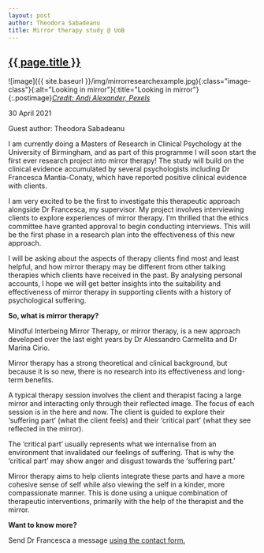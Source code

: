 ```yaml
---
layout: post
author: Theodora Sabadeanu
title: Mirror therapy study @ UoB
---
```


 <h2 class="postheader"><a href="{{ site.baseurl }}{{ page.url }}">{{ page.title }}</a></h2>


![image]({{ site.baseurl }}/img/mirrorresearchexample.jpg){:class="image-class"}{:alt="Looking in mirror"}{:title="Looking in mirror"}{:.postimage}*<a href="https://www.pexels.com/photo/photo-of-woman-in-front-of-mirror-2691185/">Credit: Andi Alexander, Pexels</a>*




<p class="blogdate">30 April 2021</p>
<p class="blogdate">Guest author: Theodora Sabadeanu</p>


I am currently doing a Masters of Research in Clinical Psychology at the University of Birmingham, and as part of this programme I will soon start the first ever research project into mirror therapy! The study will build on the clinical evidence accumulated by several psychologists including Dr Francesca Mantia-Conaty, which have reported positive clinical evidence with clients.

I am very excited to be the first to investigate this therapeutic approach alongside Dr Francesca, my supervisor. My project involves interviewing clients to explore experiences of mirror therapy. I'm thrilled that the ethics committee have granted approval to begin conducting interviews. This will be the first phase in a research plan into the effectiveness of this new approach.

I will be asking about the aspects of therapy clients find most and least helpful, and how mirror therapy may be different from other talking therapies which clients have received in the past. By analysing personal accounts, I hope we will get better insights into the suitability and effectiveness of mirror therapy in supporting clients with a history of psychological suffering.

<strong>So, what is mirror therapy?</strong>

Mindful Interbeing Mirror Therapy, or mirror therapy, is a new approach developed over the last eight years by Dr Alessandro Carmelita and Dr Marina Cirio.

Mirror therapy has a strong theoretical and clinical background, but because it is so new, there is no research into its effectiveness and long-term benefits.

A typical therapy session involves the client and therapist facing a large mirror and interacting only through their reflected image. The focus of each session is in the here and now. The client is guided to explore their ‘suffering part’ (what the client feels) and their ‘critical part’ (what they see reflected in the mirror).

The ‘critical part’ usually represents what we internalise from an environment that invalidated our feelings of suffering. That is why the ‘critical part’ may show anger and disgust towards the ‘suffering part.’

Mirror therapy aims to help clients integrate these parts and have a more cohesive sense of self while also viewing the self in a kinder, more compassionate manner. This is done using a unique combination of therapeutic interventions, primarily with the help of the therapist and the mirror.

<strong>Want to know more?</strong>

Send Dr Francesca a message <a href="https://drfrancesca.co.uk/contact">using the contact form.</a>
